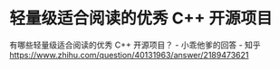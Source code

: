 # 轻量级适合阅读的优秀 C++ 开源项目







有哪些轻量级适合阅读的优秀 C++ 开源项目？ - 小乖他爹的回答 - 知乎
https://www.zhihu.com/question/40131963/answer/2189473621








